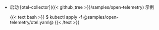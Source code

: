 ---
---
*   启动 [otel-collector]({{< github_tree >}}/samples/open-telemetry) 示例

    {{< text bash >}}
    $ kubectl apply -f @samples/open-telemetry/otel.yaml@
    {{< /text >}}
